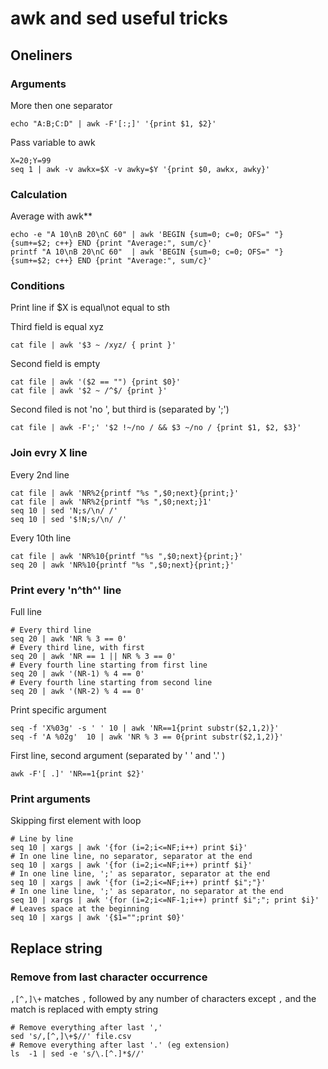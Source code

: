 # awk and sed useful tricks

## Oneliners

### Arguments

More then one separator

    echo "A:B;C:D" | awk -F'[:;]' '{print $1, $2}'

Pass variable to awk

    X=20;Y=99
    seq 1 | awk -v awkx=$X -v awky=$Y '{print $0, awkx, awky}'

### Calculation

Average with awk**

    echo -e "A 10\nB 20\nC 60" | awk 'BEGIN {sum=0; c=0; OFS=" "} {sum+=$2; c++} END {print "Average:", sum/c}'
    printf "A 10\nB 20\nC 60"  | awk 'BEGIN {sum=0; c=0; OFS=" "} {sum+=$2; c++} END {print "Average:", sum/c}'

### Conditions

Print line if $X is equal\not equal to sth

Third field is equal xyz

    cat file | awk '$3 ~ /xyz/ { print }'

Second field is empty

    cat file | awk '($2 == "") {print $0}'
    cat file | awk '$2 ~ /^$/ {print }'

Second filed is not 'no ', but third is (separated by ';')

    cat file | awk -F';' '$2 !~/no / && $3 ~/no / {print $1, $2, $3}'

### Join evry X line

Every 2nd line
  
    cat file | awk 'NR%2{printf "%s ",$0;next}{print;}'
    cat file | awk 'NR%2{printf "%s ",$0;next;}1'
    seq 10 | sed 'N;s/\n/ /'
    seq 10 | sed '$!N;s/\n/ /'

Every 10th line

    cat file | awk 'NR%10{printf "%s ",$0;next}{print;}'
    seq 20 | awk 'NR%10{printf "%s ",$0;next}{print;}'

### Print every 'n^th^' line

Full line

    # Every third line
    seq 20 | awk 'NR % 3 == 0'
    # Every third line, with first
    seq 20 | awk 'NR == 1 || NR % 3 == 0'
    # Every fourth line starting from first line
    seq 20 | awk '(NR-1) % 4 == 0'
    # Every fourth line starting from second line
    seq 20 | awk '(NR-2) % 4 == 0'

Print specific argument

    seq -f 'X%03g' -s ' ' 10 | awk 'NR==1{print substr($2,1,2)}'
    seq -f 'A %02g'  10 | awk 'NR % 3 == 0{print substr($2,1,2)}'

First line, second argument (separated by ' ' and '.' )

    awk -F'[ .]' 'NR==1{print $2}'

### Print arguments

Skipping first element with loop

    # Line by line
    seq 10 | xargs | awk '{for (i=2;i<=NF;i++) print $i}'
    # In one line line, no separator, separator at the end
    seq 10 | xargs | awk '{for (i=2;i<=NF;i++) printf $i}'
    # In one line line, ';' as separator, separator at the end
    seq 10 | xargs | awk '{for (i=2;i<=NF;i++) printf $i";"}'
    # In one line line, ';' as separator, no separator at the end
    seq 10 | xargs | awk '{for (i=2;i<=NF-1;i++) printf $i";"; print $i}'
    # Leaves space at the beginning
    seq 10 | xargs | awk '{$1="";print $0}'

## Replace string 

### Remove from last character occurrence

`,[^,]\+` matches `,` followed by any number of characters except `,` and the match is replaced with empty string

    # Remove everything after last ','
    sed 's/,[^,]\+$//' file.csv 
    # Remove everything after last '.' (eg extension)
    ls  -1 | sed -e 's/\.[^.]*$//'
